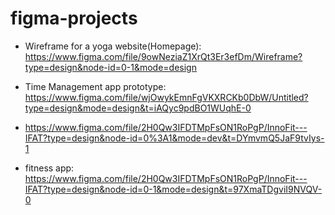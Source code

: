# figma-projects
- Wireframe for a yoga website(Homepage):  https://www.figma.com/file/9owNeziaZ1XrQt3Er3efDm/Wireframe?type=design&node-id=0-1&mode=design

- Time Management app prototype: https://www.figma.com/file/wjOwykEmnFgVKXRCKb0DbW/Untitled?type=design&mode=design&t=iAQyc9pdBO1WUqhE-0

- https://www.figma.com/file/2H0Qw3IFDTMpFsON1RoPgP/InnoFit---IFAT?type=design&node-id=0%3A1&mode=dev&t=DYmvmQ5JaF9tvIys-1

- fitness app: https://www.figma.com/file/2H0Qw3IFDTMpFsON1RoPgP/InnoFit---IFAT?type=design&node-id=0-1&mode=design&t=97XmaTDgviI9NVQV-0

